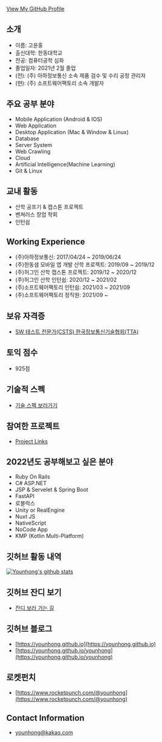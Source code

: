 <!--
**Younhong/Younhong** is a ✨ _special_ ✨ repository because its `README.md` (this file) appears on your GitHub profile.
-->

[View My GitHub Profile](https://github.com/Younhong)

## 소개
* 이름: 고윤홍
* 출신대학: 한동대학교
* 전공: 컴퓨터공학 심화
* 졸업일자: 2021년 2월 졸업
* (전): (주) 아하정보통신 소속 제품 검수 및 수리 공정 관리자
* (현): (주) 소프트웨어팩토리 소속 개발자

## 주요 공부 분야
* Mobile Application (Android & IOS)
* Web Application
* Desktop Application (Mac & Window & Linux) 
* Database
* Server System
* Web Crawling
* Cloud
* Artificial Intelligence(Machine Learning)
* Git & Linux

## 교내 활동
* 산학 공프기 & 캡스톤 프로젝트
* 벤쳐러스 창업 학회
* 인턴쉽

## Working Experience
* (주)아하정보통신: 2017/04/24 ~ 2019/06/24
* (주)한동샘 모바일 앱 개발 산학 프로젝트: 2019/09 ~ 2019/12
* (주)허그인 산학 캡스톤 프로젝트: 2019/12 ~ 2020/12
* (주)허그인 산학 인턴쉽: 2020/12 ~ 2021/02
* (주)소프트웨어팩토리 인턴쉽: 2021/03 ~ 2021/09
* (주)소프트웨어팩토리 정직원: 2021/09 ~ 

## 보유 자격증
* [SW 테스트 전문가(CSTS) 한국정보통신기술협회(TTA)](https://github.com/Younhong/younhong/blob/master/TTA%E1%84%8B%E1%85%A1%E1%84%8F%E1%85%A1%E1%84%83%E1%85%A6%E1%84%86%E1%85%B5%20%E1%84%8C%E1%85%A1%E1%84%80%E1%85%A7%E1%86%A8%E1%84%8E%E1%85%B1%E1%84%83%E1%85%B3%E1%86%A8%E1%84%92%E1%85%AA%E1%86%A8%E1%84%8B%E1%85%B5%E1%86%AB%E1%84%89%E1%85%A5.pdf)

## 토익 점수
* 925점

## 기술적 스펙
* [기술 스펙 보러가기](https://younhong.github.io/younhong/tech-spec.html)

## 참여한 프로젝트
* [Project Links](https://younhong.github.io/younhong/projects)

## 2022년도 공부해보고 싶은 분야
* Ruby On Rails
* C# ASP.NET
* JSP & Servelet & Spring Boot
* FastAPI
* 로블럭스
* Unity or RealEngine
* Nuxt JS
* NativeScript
* NoCode App
* KMP (Kotlin Multi-Platform)

## 깃허브 활동 내역
[![Younhong's github stats](https://github-readme-stats.vercel.app/api?username=younhong&show_icons=true&theme=tokyonight)](https://github.com/anuraghazra/github-readme-stats)

## 깃허브 잔디 보기
* [잔디 보러 가는 길](https://younhong.github.io/younhong/contribution.html)

## 깃허브 블로그
* [https://younhong.github.io](https://younhong.github.io)
* [https://younhong.github.io/younhong](https://younhong.github.io/younhong)

## 로켓펀치
* [https://www.rocketpunch.com/@younhong](https://www.rocketpunch.com/@younhong)

## Contact Information
* <a href="mailto: younhong@kakao.com">younhong@kakao.com</a> 
